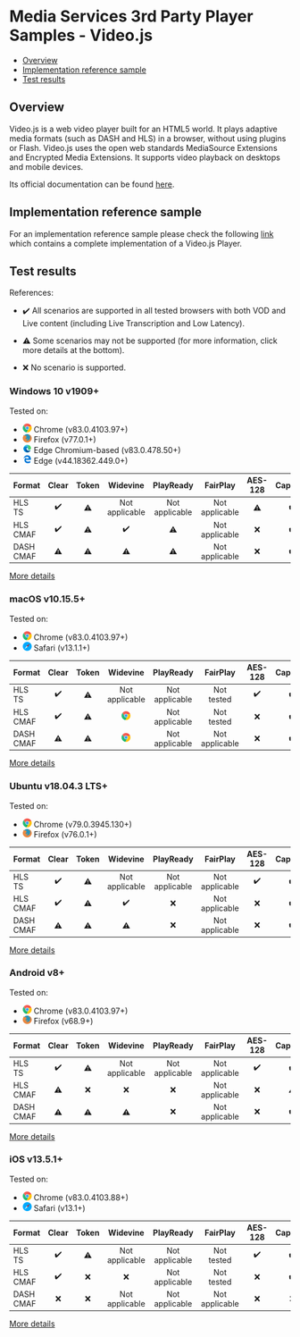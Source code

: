 # Media Services 3rd Party Player Samples - Video.js

- [Overview](#overview)
- [Implementation reference sample](#implementation-reference-sample)
- [Test results](#test-results)

## Overview

Video.js is a web video player built for an HTML5 world. It plays adaptive media formats (such as DASH and HLS) in a browser, without using plugins or Flash. Video.js uses the open web standards MediaSource Extensions and Encrypted Media Extensions. It supports video playback on desktops and mobile devices.

Its official documentation can be found [here](https://docs.videojs.com/).

## Implementation reference sample

For an implementation reference sample please check the following [link](../../src/video.js) which contains a complete implementation of a Video.js Player.

## Test results

References:

- ✔️ All scenarios are supported in all tested browsers with both VOD and Live content (including Live Transcription and Low Latency).

- ⚠️ Some scenarios may not be supported (for more information, click more details at the bottom).

- ❌ No scenario is supported.

### Windows 10 v1909+

Tested on:

- ![Chrome](../icons/chrome.png) Chrome (v83.0.4103.97+)
- ![Firefox](../icons/firefox.png) Firefox (v77.0.1+)
- ![New Edge](../icons/edge-new.png) Edge Chromium-based (v83.0.478.50+)
- ![Edge](../icons/edge.png) Edge (v44.18362.449.0+)

| Format | Clear | Token | Widevine | PlayReady | FairPlay | AES-128 | Captions |
| --------- | :---: | :---: | :----------------------------------------------------------: | :----------------------------------------------------------: | :------: | :----------------------------------------------------------: | :------: |
| HLS TS    | ✔️ | ⚠️ | Not applicable | Not applicable | Not applicable | ⚠️ | ✔️ |
| HLS CMAF  | ✔️ | ⚠️ | ✔️ | ⚠️ | Not applicable | ❌ | ✔️ |
| DASH CMAF | ⚠️ | ⚠️ | ⚠️ | ⚠️ | Not applicable | ❌ | ✔️ |

[More details](./results/windows.md)

### macOS v10.15.5+

Tested on:

- ![Chrome](../icons/chrome.png) Chrome (v83.0.4103.97+)
- ![Safari](../icons/safari.png) Safari (v13.1.1+)

| Format | Clear | Token | Widevine | PlayReady | FairPlay | AES-128 | Captions |
| --------- | :---: | :---: | :----------------------------------------------------------: | :----------------------------------------------------------: | :------: | :----------------------------------------------------------: | :------: |
| HLS TS    | ✔️ | ⚠️ | Not applicable | Not applicable | Not tested | ✔️ | ✔️ |
| HLS CMAF  | ✔️ | ⚠️ | ![Chrome](../icons/chrome.png) | Not applicable | Not tested | ❌ | ✔️ |
| DASH CMAF | ⚠️ | ⚠️ | ![Chrome](../icons/chrome.png) | Not applicable | Not applicable | ❌ | ✔️ |

[More details](./results/macOS.md)

### Ubuntu v18.04.3 LTS+

Tested on:

- ![Chrome](../icons/chrome.png) Chrome (v79.0.3945.130+)
- ![Firefox](../icons/firefox.png) Firefox (v76.0.1+)

| Format | Clear | Token | Widevine | PlayReady | FairPlay | AES-128 | Captions |
| --------- | :---: | :---: | :----------------------------------------------------------: | :----------------------------------------------------------: | :------: | :----------------------------------------------------------: | :------: |
| HLS TS    | ✔️ | ⚠️ | Not applicable | Not applicable | Not applicable | ✔️ | ✔️ |
| HLS CMAF  | ✔️ | ⚠️ | ✔️ | ❌ | Not applicable | ❌ | ✔️ |
| DASH CMAF | ⚠️ | ⚠️ | ⚠️ | ❌ | Not applicable | ❌ | ✔️ |

[More details](./results/ubuntu.md)

### Android v8+

Tested on:

- ![Chrome](../icons/chrome.png) Chrome (v83.0.4103.97+)
- ![Firefox](../icons/firefox.png) Firefox (v68.9+)

| Format | Clear | Token | Widevine | PlayReady | FairPlay | AES-128 | Captions |
| --------- | :---: | :---: | :----------------------------------------------------------: | :----------------------------------------------------------: | :------: | :----------------------------------------------------------: | :------: |
| HLS TS    | ✔️ | ⚠️ | Not applicable | Not applicable | Not applicable | ✔️ | ✔️ |
| HLS CMAF  | ⚠️ | ❌ | ❌ | ❌ | Not applicable | ❌ | ⚠️ |
| DASH CMAF | ⚠️ | ⚠️ | ⚠️ | ❌ | Not applicable | ❌ | ✔️ |

[More details](./results/android.md)

### iOS v13.5.1+

Tested on:

- ![Chrome](../icons/chrome.png) Chrome (v83.0.4103.88+)
- ![Safari](../icons/safari.png) Safari (v13.1+)

| Format | Clear | Token | Widevine | PlayReady | FairPlay | AES-128 | Captions |
| --------- | :---: | :---: | :----------------------------------------------------------: | :----------------------------------------------------------: | :------: | :----------------------------------------------------------: | :------: |
| HLS TS    | ✔️ | ⚠️ | Not applicable | Not applicable | Not tested | ✔️ | ✔️ |
| HLS CMAF  | ✔️ | ❌ | ❌ | Not applicable | Not tested | ❌ | ✔️ |
| DASH CMAF | ❌ | ❌ | Not applicable | Not applicable | Not applicable | ❌ | ❌ |

[More details](./results/iOS.md)
